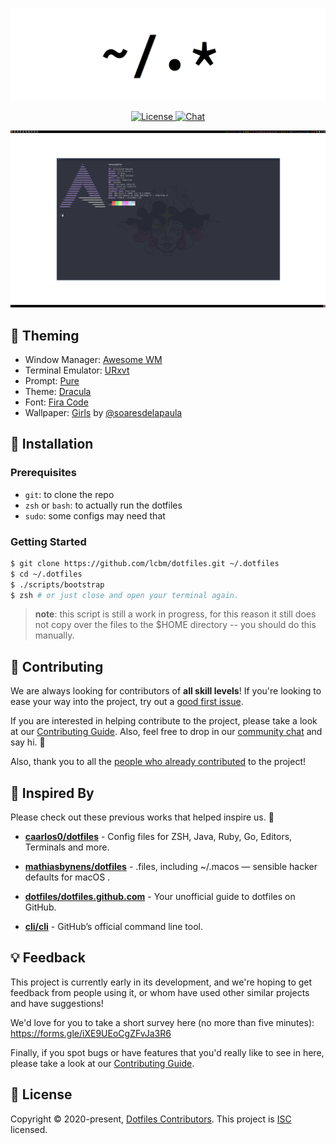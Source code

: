 <p align="center">
  <a target="_blank" rel="noopener noreferrer">
    <img src="docs/dotfiles.png" alt="dotfiles logo">
  </a>
</p>

<p align="center">
  <a href="https://opensource.org/licenses/ISC">
    <img src="https://img.shields.io/badge/License-ISC-yellow.svg" alt="License">
  </a>
  <a href="https://gitter.im/lcbm/community">
    <img src="https://badges.gitter.im/lcbm/community.svg" alt="Chat">
  </a>
</p>

<p align="center">
  <a target="_blank" rel="noopener noreferrer">
    <img src="docs/theme.png" alt="theme">
  </a>
</p>

## 🎨 Theming

- Window Manager: [Awesome WM](https://awesomewm.org)
- Terminal Emulator: [URxvt](http://software.schmorp.de/pkg/rxvt-unicode.html)
- Prompt: [Pure](https://github.com/sindresorhus/pure)
- Theme: [Dracula](https://draculatheme.com)
- Font: [Fira Code](https://github.com/tonsky/FiraCode)
- Wallpaper: [Girls](https://www.behance.net/gallery/95855077/Girls-Paint-and-Digital-Illustration) by [@soaresdelapaula](https://www.behance.net/soaresdelapaula)

## 🚀 Installation

### Prerequisites

- `git`: to clone the repo
- `zsh` or `bash`: to actually run the dotfiles
- `sudo`: some configs may need that

### Getting Started

```bash
$ git clone https://github.com/lcbm/dotfiles.git ~/.dotfiles
$ cd ~/.dotfiles
$ ./scripts/bootstrap
$ zsh # or just close and open your terminal again.
```

> **note**: this script is still a work in progress, for this reason it still does not copy over the files to the $HOME directory -- you should do this manually.

## 🤝 Contributing

We are always looking for contributors of **all skill levels**! If you're looking to ease your way into the project, try out a [good first issue](https://github.com/lcbm/dotfiles/labels/good%20first%20issue).

If you are interested in helping contribute to the project, please take a look at our [Contributing Guide](CONTRIBUTING.md). Also, feel free to drop in our [community chat](https://gitter.im/lcbm/community) and say hi. 👋

Also, thank you to all the [people who already contributed](https://github.com/lcbm/dotfiles/graphs/contributors) to the project!

## 💭 Inspired By

Please check out these previous works that helped inspire us. 🙏

- **[caarlos0/dotfiles](https://github.com/caarlos0/dotfiles)** - Config files for ZSH, Java, Ruby, Go, Editors, Terminals and more.

- **[mathiasbynens/dotfiles](https://github.com/mathiasbynens/dotfiles)** - .files, including ~/.macos — sensible hacker defaults for macOS .

- **[dotfiles/dotfiles.github.com](https://github.com/dotfiles/dotfiles.github.com)** - Your unofficial guide to dotfiles on GitHub.

- **[cli/cli](https://github.com/cli/cli)** - GitHub’s official command line tool.

## 💡 Feedback

This project is currently early in its development, and we're hoping to get feedback from people using it, or whom have used other similar projects and have suggestions!

We'd love for you to take a short survey here (no more than five minutes): https://forms.gle/iXE9UEoCgZFvJa3R6

Finally, if you spot bugs or have features that you'd really like to see in here, please take a look at our [Contributing Guide](CONTRIBUTING.md).

## 📝 License

Copyright © 2020-present, [Dotfiles Contributors](https://github.com/lcbm/dotfiles/graphs/contributors).
This project is [ISC](LICENSE) licensed.
